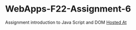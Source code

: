 # WebApps-F22-Assignment-6
Assignment introduction to Java Script and DOM
[Hosted At](https://44-563-web-apps-f22.github.io/44563-webapps-assignment-6-DhruvaTejaSamala/musician.html)
